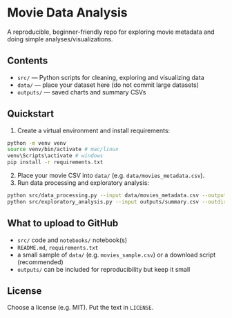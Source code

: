 # Movie Data Analysis


A reproducible, beginner-friendly repo for exploring movie metadata and doing simple analyses/visualizations.


## Contents
- `src/` — Python scripts for cleaning, exploring and visualizing data
- `data/` — place your dataset here (do not commit large datasets)
- `outputs/` — saved charts and summary CSVs


## Quickstart
1. Create a virtual environment and install requirements:
```bash
python -m venv venv
source venv/bin/activate # mac/linux
venv\Scripts\activate # windows
pip install -r requirements.txt
```
2. Place your movie CSV into `data/` (e.g. `data/movies_metadata.csv`).
3. Run data processing and exploratory analysis:
```bash
python src/data_processing.py --input data/movies_metadata.csv --output outputs/summary.csv
python src/exploratory_analysis.py --input outputs/summary.csv --outdir outputs/figures
```


## What to upload to GitHub
- `src/` code and `notebooks/` notebook(s)
- `README.md`, `requirements.txt`
- a small sample of `data/` (e.g. `movies_sample.csv`) or a download script (recommended)
- `outputs/` can be included for reproducibility but keep it small


## License
Choose a license (e.g. MIT). Put the text in `LICENSE`.
